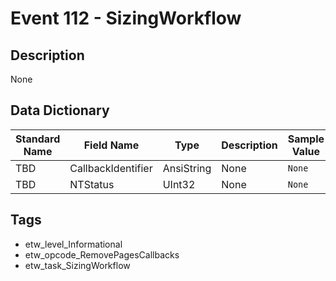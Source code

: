 # Event 112 - SizingWorkflow

## Description
None

## Data Dictionary
|Standard Name|Field Name|Type|Description|Sample Value|
|---|---|---|---|---|
|TBD|CallbackIdentifier|AnsiString|None|`None`|
|TBD|NTStatus|UInt32|None|`None`|

## Tags
* etw_level_Informational
* etw_opcode_RemovePagesCallbacks
* etw_task_SizingWorkflow